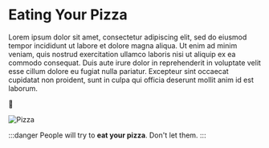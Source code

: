 # Eating Your Pizza

Lorem ipsum dolor sit amet, consectetur adipiscing elit, sed do eiusmod tempor incididunt ut labore et dolore magna aliqua. Ut enim ad minim veniam, quis nostrud exercitation ullamco laboris nisi ut aliquip ex ea commodo consequat. Duis aute irure dolor in reprehenderit in voluptate velit esse cillum dolore eu fugiat nulla pariatur. Excepteur sint occaecat cupidatat non proident, sunt in culpa qui officia deserunt mollit anim id est laborum.

:pizza:

![Pizza](https://media0.giphy.com/media/4ayiIWaq2VULC/giphy.gif?cid=790b76115cc6c9594f58597a417f417e&rid=giphy.gif)

:::danger
People will try to **eat your pizza**. Don't let them.
:::
